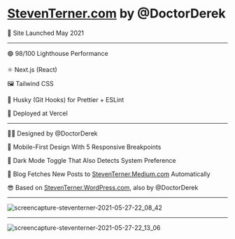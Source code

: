 # [StevenTerner.com](https://StevenTerner.com) by @DoctorDerek

🎉 Site Launched May 2021 

---

🟢 98/100 Lighthouse Performance

⚛ Next.js (React)

🖼 Tailwind CSS

🎣 Husky (Git Hooks) for Prettier + ESLint

🚢 Deployed at Vercel

---

👨‍🎨 Designed by @DoctorDerek

📱 Mobile-First Design With 5 Responsive Breakpoints

🌃 Dark Mode Toggle That Also Detects System Preference

📝 Blog Fetches New Posts to [StevenTerner.Medium.com](https://StevenTerner.Medium.com) Automatically

😎 Based on [StevenTerner.WordPress.com](https://StevenTerner.WordPress.com), also by @DoctorDerek

---

![screencapture-steventerner-2021-05-27-22_08_42](https://user-images.githubusercontent.com/761231/119924474-436a1980-bf39-11eb-8e4b-bc73a2e1cbdb.png)

---

![screencapture-steventerner-2021-05-27-22_13_06](https://user-images.githubusercontent.com/761231/119924476-4402b000-bf39-11eb-8356-66be360e0e06.png)
